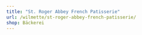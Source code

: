 ```yaml
---
title: "St. Roger Abbey French Patisserie"
url: /wilmette/st-roger-abbey-french-patisserie/
shop: Bäckerei
---
```

